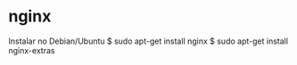 # nginx

Instalar no Debian/Ubuntu
$ sudo apt-get install nginx
$ sudo apt-get install nginx-extras
